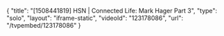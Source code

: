 {
    "title": "[1508441819] HSN | Connected Life: Mark Hager Part 3",
    "type": "solo",
    "layout": "iframe-static",
    "videoId": "123178086",
    "url": "\/tvpembed\/123178086"
}